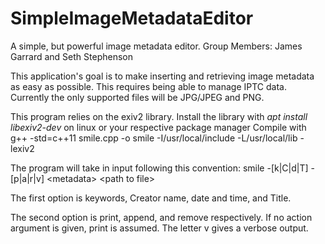 # SimpleImageMetadataEditor
A simple, but powerful image metadata editor.
Group Members: James Garrard and Seth Stephenson

  This application's goal is to make inserting and retrieving image metadata as easy as possible. This requires being able to manage IPTC data. Currently the only supported files will be JPG/JPEG and PNG.

This program relies on the exiv2 library.
Install the library with *apt install libexiv2-dev* on linux or your respective package manager
Compile with g++ -std=c++11 smile.cpp -o smile -I/usr/local/include -L/usr/local/lib -lexiv2

The program will take in input following this convention: 
smile -[k|C|d|T] -[p|a|r|v] \<metadata\> \<path to file\>
  
The first option is keywords, Creator name, date and time, and Title. 

The second option is print, append, and remove respectively. If no action argument is given, print is assumed. The letter v gives a verbose output.
